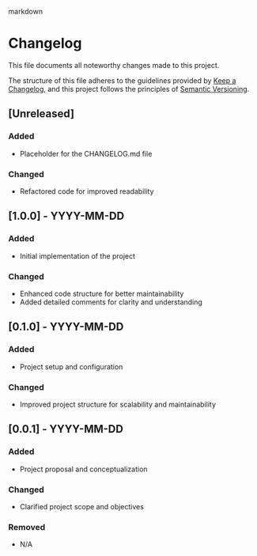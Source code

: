 markdown
# Changelog

This file documents all noteworthy changes made to this project.

The structure of this file adheres to the guidelines provided by [Keep a Changelog](https://keepachangelog.com/en/1.0.0/), and this project follows the principles of [Semantic Versioning](https://semver.org/spec/v2.0.0.html).

## [Unreleased]

### Added
- Placeholder for the CHANGELOG.md file

### Changed
- Refactored code for improved readability

## [1.0.0] - YYYY-MM-DD

### Added
- Initial implementation of the project

### Changed
- Enhanced code structure for better maintainability
- Added detailed comments for clarity and understanding

## [0.1.0] - YYYY-MM-DD

### Added
- Project setup and configuration

### Changed
- Improved project structure for scalability and maintainability

## [0.0.1] - YYYY-MM-DD

### Added
- Project proposal and conceptualization

### Changed
- Clarified project scope and objectives

### Removed
- N/A